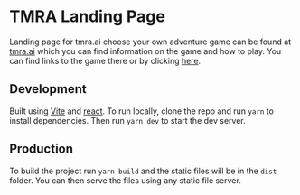 # TMRA Landing Page

Landing page for tmra.ai choose your own adventure game can be found at [tmra.ai](https://tmra.ai)
which you can find information on the game and how to play. You can find links to the game there
or by clicking [here](https://app.tmra.ai).

## Development

Built using [Vite](https://vitejs.dev/) and [react](https://reactjs.org/). To run locally, clone the 
repo and run `yarn` to install dependencies. Then run `yarn dev` to start the dev server.

## Production

To build the project run `yarn build` and the static files will be in the `dist` folder. You can then
serve the files using any static file server.